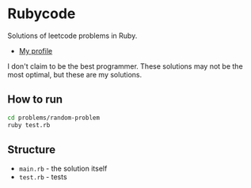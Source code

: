 # Rubycode

Solutions of leetcode problems in Ruby.

- [My profile](https://leetcode.com/ordinary-dev/)

I don't claim to be the best programmer.
These solutions may not be the most optimal, but these are my solutions.

## How to run

```bash
cd problems/random-problem
ruby test.rb
```

## Structure

- `main.rb` - the solution itself
- `test.rb` - tests
